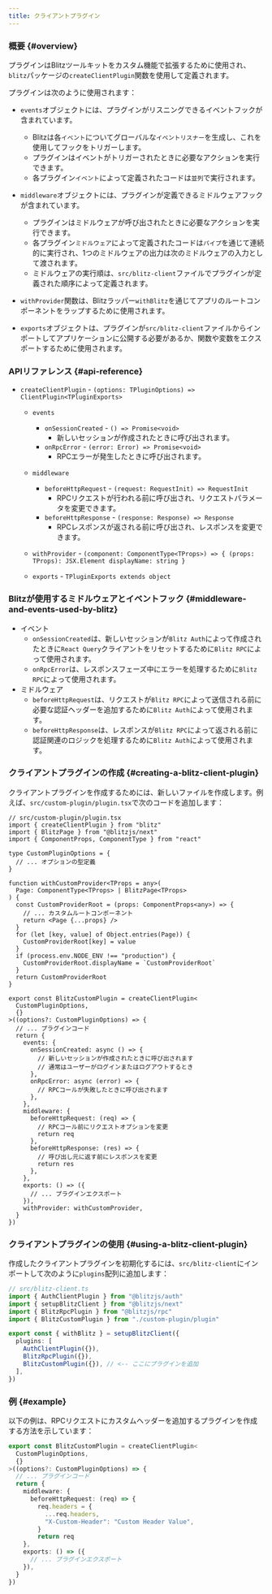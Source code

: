 ```yaml
---
title: クライアントプラグイン
---
```


### 概要 {#overview}

プラグインはBlitzツールキットをカスタム機能で拡張するために使用され、`blitz`パッケージの`createClientPlugin`関数を使用して定義されます。

プラグインは次のように使用されます：

- `events`オブジェクトには、プラグインがリスニングできるイベントフックが含まれています。
  - Blitzは各`イベント`についてグローバルな`イベントリスナー`を生成し、これを使用してフックをトリガーします。
  - プラグインはイベントがトリガーされたときに必要なアクションを実行できます。
  - 各プラグイン`イベント`によって定義されたコードは`並列`で実行されます。

- `middleware`オブジェクトには、プラグインが定義できるミドルウェアフックが含まれています。
  - プラグインはミドルウェアが呼び出されたときに必要なアクションを実行できます。
  - 各プラグイン`ミドルウェア`によって定義されたコードは`パイプ`を通じて連続的に実行され、1つのミドルウェアの出力は次のミドルウェアの入力として渡されます。
  - ミドルウェアの実行順は、`src/blitz-client`ファイルでプラグインが定義された順序によって定義されます。

- `withProvider`関数は、Blitzラッパー`withBlitz`を通じてアプリのルートコンポーネントをラップするために使用されます。

- `exports`オブジェクトは、プラグインが`src/blitz-client`ファイルからインポートしてアプリケーションに公開する必要があるか、関数や変数をエクスポートするために使用されます。

### APIリファレンス {#api-reference}

- `createClientPlugin` - `(options: TPluginOptions) => ClientPlugin<TPluginExports>`

  - `events`
    - `onSessionCreated` - `() => Promise<void>`
      - 新しいセッションが作成されたときに呼び出されます。
    - `onRpcError` - `(error: Error) => Promise<void>`
      - RPCエラーが発生したときに呼び出されます。
  - `middleware`
    - `beforeHttpRequest` - `(request: RequestInit) => RequestInit`
      - RPCリクエストが行われる前に呼び出され、リクエストパラメータを変更できます。
    - `beforeHttpResponse` - `(response: Response) => Response`
      - RPCレスポンスが返される前に呼び出され、レスポンスを変更できます。
  - `withProvider` - `(component: ComponentType<TProps>) => { (props: TProps): JSX.Element displayName: string }`

  - `exports` - `TPluginExports extends object`

### Blitzが使用するミドルウェアとイベントフック {#middleware-and-events-used-by-blitz}

- イベント
  - `onSessionCreated`は、新しいセッションが`Blitz Auth`によって作成されたときに`React Query`クライアントをリセットするために`Blitz RPC`によって使用されます。
  - `onRpcError`は、レスポンスフェーズ中にエラーを処理するために`Blitz RPC`によって使用されます。
- ミドルウェア
  - `beforeHttpRequest`は、リクエストが`Blitz RPC`によって送信される前に必要な認証ヘッダーを追加するために`Blitz Auth`によって使用されます。
  - `beforeHttpResponse`は、レスポンスが`Blitz RPC`によって返される前に認証関連のロジックを処理するために`Blitz Auth`によって使用されます。

### クライアントプラグインの作成 {#creating-a-blitz-client-plugin}

クライアントプラグインを作成するためには、新しいファイルを作成します。例えば、`src/custom-plugin/plugin.tsx`で次のコードを追加します：

```tsx
// src/custom-plugin/plugin.tsx
import { createClientPlugin } from "blitz"
import { BlitzPage } from "@blitzjs/next"
import { ComponentProps, ComponentType } from "react"

type CustomPluginOptions = {
  // ... オプションの型定義
}

function withCustomProvider<TProps = any>(
  Page: ComponentType<TProps> | BlitzPage<TProps>
) {
  const CustomProviderRoot = (props: ComponentProps<any>) => {
    // ... カスタムルートコンポーネント
    return <Page {...props} />
  }
  for (let [key, value] of Object.entries(Page)) {
    CustomProviderRoot[key] = value
  }
  if (process.env.NODE_ENV !== "production") {
    CustomProviderRoot.displayName = `CustomProviderRoot`
  }
  return CustomProviderRoot
}

export const BlitzCustomPlugin = createClientPlugin<
  CustomPluginOptions,
  {}
>((options?: CustomPluginOptions) => {
  // ... プラグインコード
  return {
    events: {
      onSessionCreated: async () => {
        // 新しいセッションが作成されたときに呼び出されます
        // 通常はユーザーがログインまたはログアウトするとき
      },
      onRpcError: async (error) => {
        // RPCコールが失敗したときに呼び出されます
      },
    },
    middleware: {
      beforeHttpRequest: (req) => {
        // RPCコール前にリクエストオプションを変更
        return req
      },
      beforeHttpResponse: (res) => {
        // 呼び出し元に返す前にレスポンスを変更
        return res
      },
    },
    exports: () => ({
      // ... プラグインエクスポート
    }),
    withProvider: withCustomProvider,
  }
})
```

### クライアントプラグインの使用 {#using-a-blitz-client-plugin}

作成したクライアントプラグインを初期化するには、`src/blitz-client`にインポートして次のように`plugins`配列に追加します：

```ts
// src/blitz-client.ts
import { AuthClientPlugin } from "@blitzjs/auth"
import { setupBlitzClient } from "@blitzjs/next"
import { BlitzRpcPlugin } from "@blitzjs/rpc"
import { BlitzCustomPlugin } from "./custom-plugin/plugin"

export const { withBlitz } = setupBlitzClient({
  plugins: [
    AuthClientPlugin({}),
    BlitzRpcPlugin({}),
    BlitzCustomPlugin({}), // <-- ここにプラグインを追加
  ],
})
```

### 例 {#example}

以下の例は、RPCリクエストにカスタムヘッダーを追加するプラグインを作成する方法を示しています：

```ts
export const BlitzCustomPlugin = createClientPlugin<
  CustomPluginOptions,
  {}
>((options?: CustomPluginOptions) => {
  // ... プラグインコード
  return {
    middleware: {
      beforeHttpRequest: (req) => {
        req.headers = {
          ...req.headers,
          "X-Custom-Header": "Custom Header Value",
        }
        return req
    },
    exports: () => ({
      // ... プラグインエクスポート
    }),
  }
})
```
